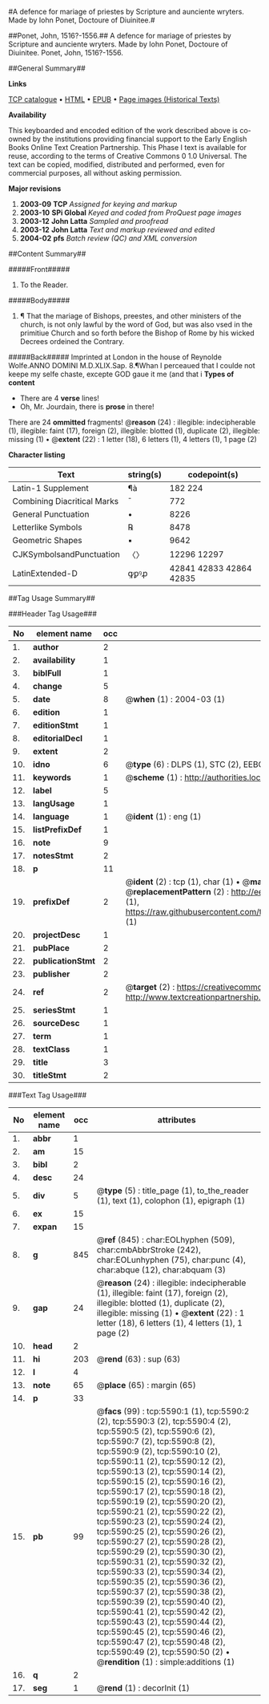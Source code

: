 #A defence for mariage of priestes by Scripture and aunciente wryters. Made by Iohn Ponet, Doctoure of Diuinitee.#

##Ponet, John, 1516?-1556.##
A defence for mariage of priestes by Scripture and aunciente wryters. Made by Iohn Ponet, Doctoure of Diuinitee.
Ponet, John, 1516?-1556.

##General Summary##

**Links**

[TCP catalogue](http://www.ota.ox.ac.uk/tcp/)  • 
[HTML](http://tei.it.ox.ac.uk/tcp/Texts-HTML/free/A09/A09914.html)  • 
[EPUB](http://tei.it.ox.ac.uk/tcp/Texts-EPUB/free/A09/A09914.epub) • 
[Page images (Historical Texts)](https://data.historicaltexts.jisc.ac.uk/view?pubId=eebo-99841033e&pageId=eebo-99841033e-5590-1)

**Availability**

This keyboarded and encoded edition of the
	       work described above is co-owned by the institutions
	       providing financial support to the Early English Books
	       Online Text Creation Partnership. This Phase I text is
	       available for reuse, according to the terms of Creative
	       Commons 0 1.0 Universal. The text can be copied,
	       modified, distributed and performed, even for
	       commercial purposes, all without asking permission.

**Major revisions**

1. __2003-09__ __TCP__ *Assigned for keying and markup*
1. __2003-10__ __SPi Global__ *Keyed and coded from ProQuest page images*
1. __2003-12__ __John Latta__ *Sampled and proofread*
1. __2003-12__ __John Latta__ *Text and markup reviewed and edited*
1. __2004-02__ __pfs__ *Batch review (QC) and XML conversion*

##Content Summary##

#####Front#####

1. To the Reader.

#####Body#####

1. ¶ That the mariage of Bishops, preestes, and other ministers of the church, is not only lawful by the word of God, but was also vsed in the primitiue Church and so forth before the Bishop of Rome by his wicked Decrees ordeined the Contrary.

#####Back#####
Imprinted at London in the house of Reynolde Wolfe.ANNO DOMINI M.D.XLIX.Sap. 8.¶Whan I perceaued that I coulde not keepe my selfe chaste, excepte GOD gaue it me (and that i
**Types of content**

  * There are 4 **verse** lines!
  * Oh, Mr. Jourdain, there is **prose** in there!

There are 24 **ommitted** fragments! 
 @__reason__ (24) : illegible: indecipherable (1), illegible: faint (17), foreign (2), illegible: blotted (1), duplicate (2), illegible: missing (1)  •  @__extent__ (22) : 1 letter (18), 6 letters (1), 4 letters (1), 1 page (2)

**Character listing**


|Text|string(s)|codepoint(s)|
|---|---|---|
|Latin-1 Supplement|¶à|182 224|
|Combining             Diacritical Marks|̄|772|
|General Punctuation|•|8226|
|Letterlike Symbols|℞|8478|
|Geometric Shapes|▪|9642|
|CJKSymbolsandPunctuation|〈〉|12296 12297|
|LatinExtended-D|ꝙꝑꝰꝓ|42841 42833 42864 42835|

##Tag Usage Summary##

###Header Tag Usage###

|No|element name|occ|attributes|
|---|---|---|---|
|1.|__author__|2||
|2.|__availability__|1||
|3.|__biblFull__|1||
|4.|__change__|5||
|5.|__date__|8| @__when__ (1) : 2004-03 (1)|
|6.|__edition__|1||
|7.|__editionStmt__|1||
|8.|__editorialDecl__|1||
|9.|__extent__|2||
|10.|__idno__|6| @__type__ (6) : DLPS (1), STC (2), EEBO-CITATION (1), PROQUEST (1), VID (1)|
|11.|__keywords__|1| @__scheme__ (1) : http://authorities.loc.gov/ (1)|
|12.|__label__|5||
|13.|__langUsage__|1||
|14.|__language__|1| @__ident__ (1) : eng (1)|
|15.|__listPrefixDef__|1||
|16.|__note__|9||
|17.|__notesStmt__|2||
|18.|__p__|11||
|19.|__prefixDef__|2| @__ident__ (2) : tcp (1), char (1)  •  @__matchPattern__ (2) : ([0-9\-]+):([0-9IVX]+) (1), (.+) (1)  •  @__replacementPattern__ (2) : http://eebo.chadwyck.com/downloadtiff?vid=$1&page=$2 (1), https://raw.githubusercontent.com/textcreationpartnership/Texts/master/tcpchars.xml#$1 (1)|
|20.|__projectDesc__|1||
|21.|__pubPlace__|2||
|22.|__publicationStmt__|2||
|23.|__publisher__|2||
|24.|__ref__|2| @__target__ (2) : https://creativecommons.org/publicdomain/zero/1.0/ (1), http://www.textcreationpartnership.org/docs/. (1)|
|25.|__seriesStmt__|1||
|26.|__sourceDesc__|1||
|27.|__term__|1||
|28.|__textClass__|1||
|29.|__title__|3||
|30.|__titleStmt__|2||


###Text Tag Usage###

|No|element name|occ|attributes|
|---|---|---|---|
|1.|__abbr__|1||
|2.|__am__|15||
|3.|__bibl__|2||
|4.|__desc__|24||
|5.|__div__|5| @__type__ (5) : title_page (1), to_the_reader (1), text (1), colophon (1), epigraph (1)|
|6.|__ex__|15||
|7.|__expan__|15||
|8.|__g__|845| @__ref__ (845) : char:EOLhyphen (509), char:cmbAbbrStroke (242), char:EOLunhyphen (75), char:punc (4), char:abque (12), char:abquam (3)|
|9.|__gap__|24| @__reason__ (24) : illegible: indecipherable (1), illegible: faint (17), foreign (2), illegible: blotted (1), duplicate (2), illegible: missing (1)  •  @__extent__ (22) : 1 letter (18), 6 letters (1), 4 letters (1), 1 page (2)|
|10.|__head__|2||
|11.|__hi__|203| @__rend__ (63) : sup (63)|
|12.|__l__|4||
|13.|__note__|65| @__place__ (65) : margin (65)|
|14.|__p__|33||
|15.|__pb__|99| @__facs__ (99) : tcp:5590:1 (1), tcp:5590:2 (2), tcp:5590:3 (2), tcp:5590:4 (2), tcp:5590:5 (2), tcp:5590:6 (2), tcp:5590:7 (2), tcp:5590:8 (2), tcp:5590:9 (2), tcp:5590:10 (2), tcp:5590:11 (2), tcp:5590:12 (2), tcp:5590:13 (2), tcp:5590:14 (2), tcp:5590:15 (2), tcp:5590:16 (2), tcp:5590:17 (2), tcp:5590:18 (2), tcp:5590:19 (2), tcp:5590:20 (2), tcp:5590:21 (2), tcp:5590:22 (2), tcp:5590:23 (2), tcp:5590:24 (2), tcp:5590:25 (2), tcp:5590:26 (2), tcp:5590:27 (2), tcp:5590:28 (2), tcp:5590:29 (2), tcp:5590:30 (2), tcp:5590:31 (2), tcp:5590:32 (2), tcp:5590:33 (2), tcp:5590:34 (2), tcp:5590:35 (2), tcp:5590:36 (2), tcp:5590:37 (2), tcp:5590:38 (2), tcp:5590:39 (2), tcp:5590:40 (2), tcp:5590:41 (2), tcp:5590:42 (2), tcp:5590:43 (2), tcp:5590:44 (2), tcp:5590:45 (2), tcp:5590:46 (2), tcp:5590:47 (2), tcp:5590:48 (2), tcp:5590:49 (2), tcp:5590:50 (2)  •  @__rendition__ (1) : simple:additions (1)|
|16.|__q__|2||
|17.|__seg__|1| @__rend__ (1) : decorInit (1)|
